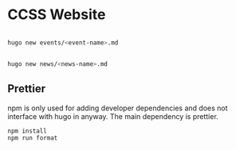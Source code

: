 # CCSS Website

```bash

hugo new events/<event-name>.md

```

```bash

hugo new news/<news-name>.md

```

## Prettier

npm is only used for adding developer dependencies and does not interface with hugo in anyway. The main dependency is prettier.

```bash
npm install
npm run format
```
